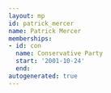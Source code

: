 ```yaml
---
layout: mp
id: patrick_mercer
name: Patrick Mercer
memberships:
- id: con
  name: Conservative Party
  start: '2001-10-24'
  end: 
autogenerated: true
---
```

